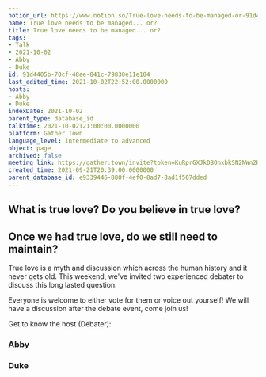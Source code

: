 ```yaml
---
notion_url: https://www.notion.so/True-love-needs-to-be-managed-or-91d4405b70cf48ee841c79830e11e104
name: True love needs to be managed... or?
title: True love needs to be managed... or?
tags:
- Talk
- 2021-10-02
- Abby
- Duke
id: 91d4405b-70cf-48ee-841c-79830e11e104
last_edited_time: 2021-10-02T22:52:00.0000000
hosts:
- Abby
- Duke
indexDate: 2021-10-02
parent_type: database_id
talktime: 2021-10-02T21:00:00.0000000
platform: Gather Town
language_level: intermediate to advanced
object: page
archived: false
meeting_link: https://gather.town/invite?token=KuRprGXJkDBOnxbkSN2NWn2HuHjwl9GJ
created_time: 2021-09-21T20:39:00.0000000
parent_database_id: e9339446-880f-4ef0-8ad7-8ad1f507dded
---
```



## What is true love? Do you believe in true love? 
## Once we had true love, do we still need to maintain?

True love is a myth and discussion which across the human history and it never gets old. This weekend, we've invited two experienced debater to discuss this long lasted question.

Everyone is welcome to either vote for them or voice out yourself! We will have a discussion after the debate event, come join us!

Get to know the host (Debater):
### Abby
### Duke





